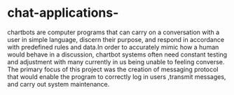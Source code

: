 # chat-applications-
chartbots are computer programs that can carry on a conversation with a user in simple language, discern their purpose, and respond in accordance with predefined rules and data.In order to accurately mimic how a human would behave in a discussion, chartbot systems often need constant testing and adjustment with many currently in us being unable to feeling converse.
The primary focus of this project was the creation of messaging protocol that would enable the program to correctly log in users ,transmit messages, and carry out system maintenance. 
